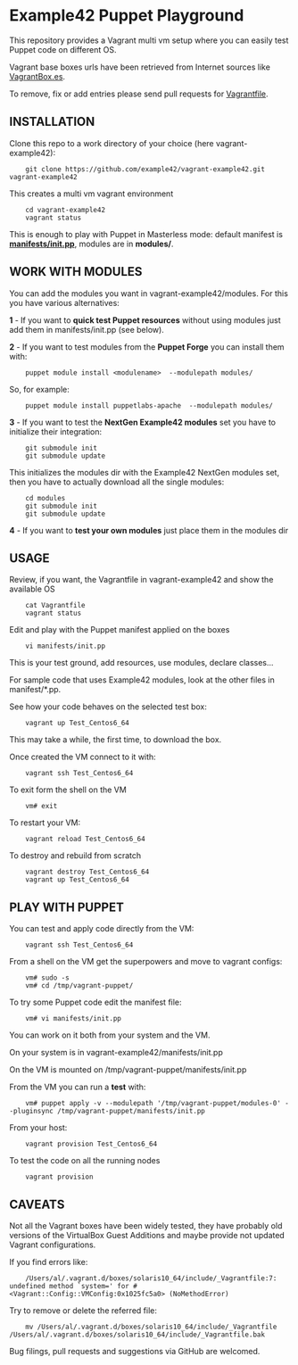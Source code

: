 # Example42 Puppet Playground

This repository provides a Vagrant multi vm setup where you can easily test Puppet code on different OS.

Vagrant base boxes urls have been retrieved from Internet sources like [VagrantBox.es](http://www.vagrantbox.es/).

To remove, fix or add entries please send pull requests for [Vagrantfile](https://github.com/example42/vagrant-example42/blob/master/Vagrantfile).

## INSTALLATION

Clone this repo to a work directory of your choice (here vagrant-example42): 

        git clone https://github.com/example42/vagrant-example42.git vagrant-example42
        
This creates a multi vm vagrant environment 

        cd vagrant-example42
        vagrant status

This is enough to play with Puppet in Masterless mode: default manifest is **[manifests/init.pp](https://github.com/example42/vagrant-example42/blob/master/manifests/init.pp)**, modules are in **modules/**.


## WORK WITH MODULES

You can add the modules you want in vagrant-example42/modules. For this you have various alternatives:

 **1** - If you want to **quick test Puppet resources** without using modules just add them in manifests/init.pp (see below). 


 **2** - If you want to test modules from the **Puppet Forge** you can install them with:

        puppet module install <modulename>  --modulepath modules/

  So, for example:

        puppet module install puppetlabs-apache  --modulepath modules/

 **3** - If you want to test the **NextGen Example42 modules** set you have to initialize their integration:

        git submodule init
        git submodule update

   This initializes the modules dir with the Example42 NextGen modules set, then you have to actually download all the single modules:

        cd modules
        git submodule init
        git submodule update

  **4** - If you want to **test your own modules** just place them in the modules dir
  
  
## USAGE

Review, if you want, the Vagrantfile in vagrant-example42 and show the available OS

        cat Vagrantfile
        vagrant status

Edit and play with the Puppet manifest applied on the boxes

        vi manifests/init.pp
        
This is your test ground, add resources, use modules, declare classes... 

For sample code that uses Example42 modules, look at the other files in manifest/*.pp.

See how your code behaves on the selected test box:

        vagrant up Test_Centos6_64

This may take a while, the first time, to download the box.

Once created the VM connect to it with:

        vagrant ssh Test_Centos6_64

To exit form the shell on the VM

        vm# exit

To restart your VM:

        vagrant reload Test_Centos6_64

To destroy and rebuild from scratch

        vagrant destroy Test_Centos6_64
        vagrant up Test_Centos6_64


## PLAY WITH PUPPET

You can test and apply code directly from the VM:

        vagrant ssh Test_Centos6_64

From a shell on the VM get the superpowers and move to vagrant configs:

        vm# sudo -s
        vm# cd /tmp/vagrant-puppet/

To try some Puppet code edit the manifest file:

        vm# vi manifests/init.pp
        
You can work on it both from your system and the VM.

On your system is in vagrant-example42/manifests/init.pp

On the VM is mounted on /tmp/vagrant-puppet/manifests/init.pp 

From the VM you can run a **test** with:

        vm# puppet apply -v --modulepath '/tmp/vagrant-puppet/modules-0' --pluginsync /tmp/vagrant-puppet/manifests/init.pp

From your host:

        vagrant provision Test_Centos6_64


To test the code on all the running nodes

        vagrant provision
        
## CAVEATS

Not all the Vagrant boxes have been widely tested, they have probably old versions of the VirtualBox Guest Additions and maybe 
provide not updated Vagrant configurations.

If you find errors like:

        /Users/al/.vagrant.d/boxes/solaris10_64/include/_Vagrantfile:7: undefined method `system=' for #<Vagrant::Config::VMConfig:0x1025fc5a0> (NoMethodError)

Try to remove or delete the referred file:

        mv /Users/al/.vagrant.d/boxes/solaris10_64/include/_Vagrantfile /Users/al/.vagrant.d/boxes/solaris10_64/include/_Vagrantfile.bak

Bug filings, pull requests and suggestions via GitHub are welcomed.
